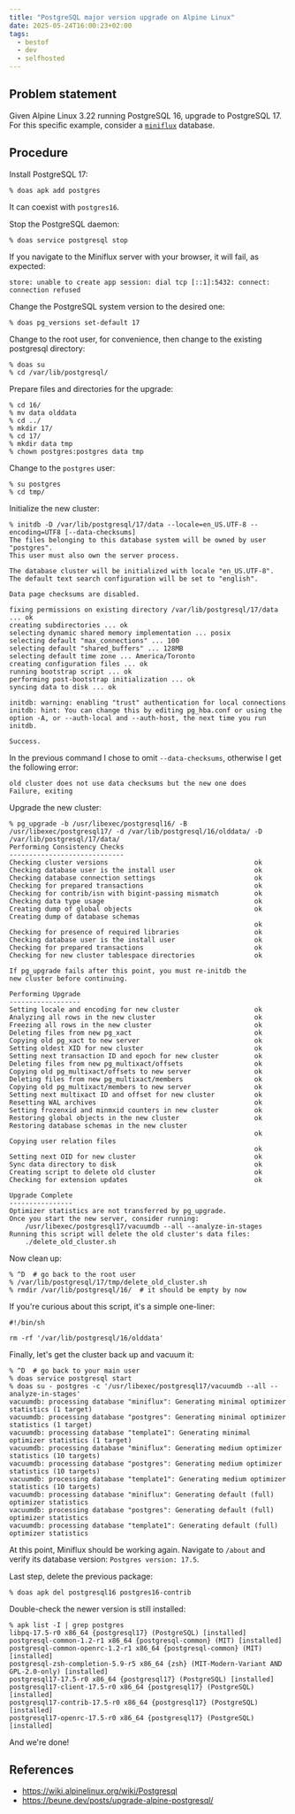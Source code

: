 ```yaml
---
title: "PostgreSQL major version upgrade on Alpine Linux"
date: 2025-05-24T16:00:23+02:00
tags:
  - bestof
  - dev
  - selfhosted
---
```


## Problem statement

Given Alpine Linux 3.22 running PostgreSQL 16, upgrade to PostgreSQL 17. For
this specific example, consider a [`miniflux`](https://miniflux.app/) database.

## Procedure

Install PostgreSQL 17:

```shell
% doas apk add postgres
```

It can coexist with `postgres16`.

Stop the PostgreSQL daemon:

```shell
% doas service postgresql stop
```

If you navigate to the Miniflux server with your browser, it will fail, as
expected:

```
store: unable to create app session: dial tcp [::1]:5432: connect: connection refused
```

Change the PostgreSQL system version to the desired one:

```shell
% doas pg_versions set-default 17
```

Change to the root user, for convenience, then change to the existing postgresql
directory:

```shell
% doas su
% cd /var/lib/postgresql/
```

Prepare files and directories for the upgrade:

```shell
% cd 16/
% mv data olddata
% cd ../
% mkdir 17/
% cd 17/
% mkdir data tmp
% chown postgres:postgres data tmp
```

Change to the `postgres` user:

```shell
% su postgres
% cd tmp/
```

Initialize the new cluster:

```shell
% initdb -D /var/lib/postgresql/17/data --locale=en_US.UTF-8 --encoding=UTF8 [--data-checksums]
The files belonging to this database system will be owned by user "postgres".
This user must also own the server process.

The database cluster will be initialized with locale "en_US.UTF-8".
The default text search configuration will be set to "english".

Data page checksums are disabled.

fixing permissions on existing directory /var/lib/postgresql/17/data ... ok
creating subdirectories ... ok
selecting dynamic shared memory implementation ... posix
selecting default "max_connections" ... 100
selecting default "shared_buffers" ... 128MB
selecting default time zone ... America/Toronto
creating configuration files ... ok
running bootstrap script ... ok
performing post-bootstrap initialization ... ok
syncing data to disk ... ok

initdb: warning: enabling "trust" authentication for local connections
initdb: hint: You can change this by editing pg_hba.conf or using the option -A, or --auth-local and --auth-host, the next time you run initdb.

Success.
```

In the previous command I chose to omit `--data-checksums`, otherwise I get the
following error:

```
old cluster does not use data checksums but the new one does
Failure, exiting
```

Upgrade the new cluster:

```shell
% pg_upgrade -b /usr/libexec/postgresql16/ -B /usr/libexec/postgresql17/ -d /var/lib/postgresql/16/olddata/ -D /var/lib/postgresql/17/data/
Performing Consistency Checks
-----------------------------
Checking cluster versions                                     ok
Checking database user is the install user                    ok
Checking database connection settings                         ok
Checking for prepared transactions                            ok
Checking for contrib/isn with bigint-passing mismatch         ok
Checking data type usage                                      ok
Creating dump of global objects                               ok
Creating dump of database schemas
                                                              ok
Checking for presence of required libraries                   ok
Checking database user is the install user                    ok
Checking for prepared transactions                            ok
Checking for new cluster tablespace directories               ok

If pg_upgrade fails after this point, you must re-initdb the
new cluster before continuing.

Performing Upgrade
------------------
Setting locale and encoding for new cluster                   ok
Analyzing all rows in the new cluster                         ok
Freezing all rows in the new cluster                          ok
Deleting files from new pg_xact                               ok
Copying old pg_xact to new server                             ok
Setting oldest XID for new cluster                            ok
Setting next transaction ID and epoch for new cluster         ok
Deleting files from new pg_multixact/offsets                  ok
Copying old pg_multixact/offsets to new server                ok
Deleting files from new pg_multixact/members                  ok
Copying old pg_multixact/members to new server                ok
Setting next multixact ID and offset for new cluster          ok
Resetting WAL archives                                        ok
Setting frozenxid and minmxid counters in new cluster         ok
Restoring global objects in the new cluster                   ok
Restoring database schemas in the new cluster
                                                              ok
Copying user relation files
                                                              ok
Setting next OID for new cluster                              ok
Sync data directory to disk                                   ok
Creating script to delete old cluster                         ok
Checking for extension updates                                ok

Upgrade Complete
----------------
Optimizer statistics are not transferred by pg_upgrade.
Once you start the new server, consider running:
    /usr/libexec/postgresql17/vacuumdb --all --analyze-in-stages
Running this script will delete the old cluster's data files:
    ./delete_old_cluster.sh
```

Now clean up:

```shell
% ^D  # go back to the root user
% /var/lib/postgresql/17/tmp/delete_old_cluster.sh
% rmdir /var/lib/postgresql/16/  # it should be empty by now
```

If you're curious about this script, it's a simple one-liner:

```shell
#!/bin/sh

rm -rf '/var/lib/postgresql/16/olddata'
```

Finally, let's get the cluster back up and vacuum it:

```shell
% ^D  # go back to your main user
% doas service postgresql start
% doas su - postgres -c '/usr/libexec/postgresql17/vacuumdb --all --analyze-in-stages'
vacuumdb: processing database "miniflux": Generating minimal optimizer statistics (1 target)
vacuumdb: processing database "postgres": Generating minimal optimizer statistics (1 target)
vacuumdb: processing database "template1": Generating minimal optimizer statistics (1 target)
vacuumdb: processing database "miniflux": Generating medium optimizer statistics (10 targets)
vacuumdb: processing database "postgres": Generating medium optimizer statistics (10 targets)
vacuumdb: processing database "template1": Generating medium optimizer statistics (10 targets)
vacuumdb: processing database "miniflux": Generating default (full) optimizer statistics
vacuumdb: processing database "postgres": Generating default (full) optimizer statistics
vacuumdb: processing database "template1": Generating default (full) optimizer statistics
```

At this point, Miniflux should be working again.
Navigate to `/about` and verify its database version: `Postgres version: 17.5`.

Last step, delete the previous package:

```shell
% doas apk del postgresql16 postgres16-contrib
```

Double-check the newer version is still installed:

```shell
% apk list -I | grep postgres
libpq-17.5-r0 x86_64 {postgresql17} (PostgreSQL) [installed]
postgresql-common-1.2-r1 x86_64 {postgresql-common} (MIT) [installed]
postgresql-common-openrc-1.2-r1 x86_64 {postgresql-common} (MIT) [installed]
postgresql-zsh-completion-5.9-r5 x86_64 {zsh} (MIT-Modern-Variant AND GPL-2.0-only) [installed]
postgresql17-17.5-r0 x86_64 {postgresql17} (PostgreSQL) [installed]
postgresql17-client-17.5-r0 x86_64 {postgresql17} (PostgreSQL) [installed]
postgresql17-contrib-17.5-r0 x86_64 {postgresql17} (PostgreSQL) [installed]
postgresql17-openrc-17.5-r0 x86_64 {postgresql17} (PostgreSQL) [installed]
```

And we're done!

## References

- https://wiki.alpinelinux.org/wiki/Postgresql
- https://beune.dev/posts/upgrade-alpine-postgresql/
